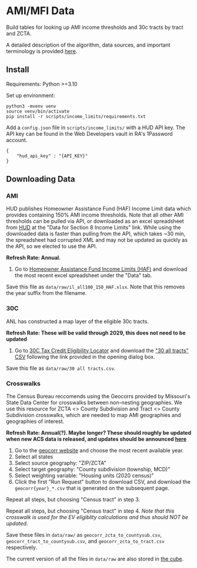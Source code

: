 # AMI/MFI Data

Build tables for looking up AMI income thresholds and 30c tracts by tract and ZCTA.

A detailed description of the algorithm, data sources, and important terminology is provided [here](https://www.notion.so/rewiringamerica/AMI-MFI-for-Incentives-a18db19ff12840319472bc2803a63b31?pvs=4).

## Install

Requirements: Python >=3.10

Set up environment:

```
python3 -mvenv venv
source venv/bin/activate
pip install -r scripts/income_limits/requirements.txt
```

Add a `config.json` file in `scripts/income_limits/` with a HUD API key. The API key can be found in the Web Developers vault in RA's 1Password account.

```
{
    "hud_api_key" : "{API_KEY}"
}
```

## Downloading Data

### AMI

HUD publishes Homeowner Assistance Fund (HAF) Income Limit data which provides containing 150% AMI income thresholds. Note that all other AMI thresholds can be pulled via API, or downloaded as an excel spreadsheet from [HUD](https://www.huduser.gov/portal/datasets/il.html) at the "Data for Section 8 Income Limits" link. While using the downloaded data is faster than pulling from the API, which takes ~30 min, the spreadsheet had corrupted XML and may not be updated as quickly as the API, so we elected to use the API.

**Refresh Rate: Annual.**

1. Go to [Homeowner Assistance Fund Income Limits (HAF)](https://www.huduser.gov/portal/datasets/haf-il.html) and download the most recent excel spreadsheet under the "Data" tab.

Save this file as `data/raw/il_all100_150_HAF.xlsx`. Note that this removes the year suffix from the filename.

### 30C

ANL has constructed a map layer of the eligible 30c tracts.

**Refresh Rate: These will be valid through 2029, this does not need to be updated**

1. Go to [30C Tax Credit Eligibility Locator](https://experience.arcgis.com/experience/3f67d5e82dc64d1589714d5499196d4f/page/Page/) and download the ["30 all tracts" CSV](https://anl.app.box.com/s/kuybn61o5afa2a8x3knqu02bfgxd0wfg/file/1418411488204) following the link provided in the opening dialog box.

Save this file as `data/raw/30 all tracts.csv`.

### Crosswalks

The Census Bureau reccomends using the Geocorrs provided by Missouri's State Data Center for crosswalks between non-nesting geographies. We use this resource for ZCTA <> County Subdivision and Tract <> County Subdivision crosswalks, which are needed to map AMI geographies and geographies of interest.

**Refresh Rate: Annual(?). Maybe longer? These should roughly be updated when new ACS data is released, and updates should be announced [here](https://mcdc.missouri.edu/news/category/application-updates/)**

1. Go to the [geocorr website](https://mcdc.missouri.edu/applications/geocorr.html) and choose the most recent available year.
2. Select all states
3. Select source geography: "ZIP/ZCTA"
4. Select target geography: "County subdivision (township, MCD)"
5. Select weighting variable: "Housing units (2020 census)"
6. Click the first "Run Request" button to download CSV, and download the `geocorr{year}_*.csv` that is generated on the subsequent page.

Repeat all steps, but choosing "Census tract" in step 3.

Repeat all steps, but choosing "Census tract" in step 4. _Note that this crosswalk is used for the EV eligiblity calculations and thus should NOT be updated._

Save these files in `data/raw/` as `geocorr_zcta_to_countysub.csv`, `geocorr_tract_to_countysub.csv`, and `geocorr_zcta_to_tract.csv` respectively.

The current version of all the files in `data/raw` are also stored in [the cube](https://console.cloud.google.com/storage/browser/the-cube/data/raw/income_limits;tab=obje[…]iew=project&prefix=&forceOnObjectsSortingFiltering=false).
